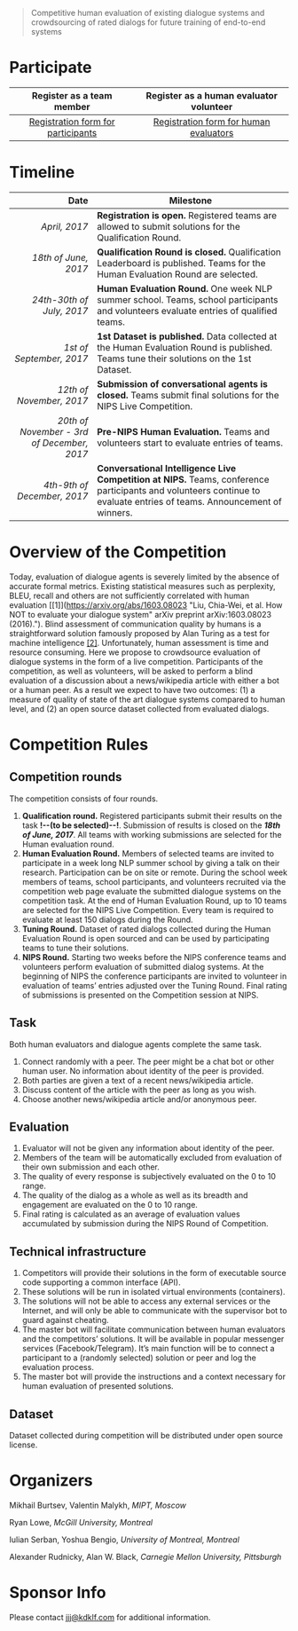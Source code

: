 > Competitive human evaluation of existing dialogue systems and crowdsourcing of rated dialogs for future training of end-to-end systems

# Participate

Register as a team member | Register as a human evaluator volunteer
:---: | :---:
[Registration form for participants](https://goo.gl/aV77lC) | [Registration form for human evaluators](https://goo.gl/PWrZ0e)


# Timeline

Date | Milestone
---: | ---
_April, 2017_ | **Registration is open.** Registered teams are allowed to submit solutions for the Qualification Round. 
_18th of June, 2017_ | **Qualification Round is closed.** Qualification Leaderboard is published. Teams for the Human Evaluation Round are selected.
_24th-30th of July, 2017_ | **Human Evaluation Round.** One week NLP summer school. Teams, school participants and volunteers evaluate entries of qualified teams.
_1st of September, 2017_ | **1st Dataset is published.** Data collected at the Human Evaluation Round is published. Teams tune their solutions on the 1st Dataset.
_12th of November, 2017_ | **Submission of conversational agents is closed.** Teams submit final solutions for the NIPS Live Competition.
_20th of November - 3rd of December, 2017_ | **Pre-NIPS Human Evaluation.** Teams and volunteers start to evaluate entries of teams.
_4th-9th of December, 2017_ | **Conversational Intelligence Live Competition at NIPS.** Teams, conference participants and volunteers continue to evaluate entries of teams. Announcement of winners. 

# Overview of the Competition

Today, evaluation of dialogue agents is severely limited by the absence of accurate formal metrics. Existing statistical measures such as perplexity, BLEU, recall and others are not sufficiently correlated with human evaluation [[1]](https://arxiv.org/abs/1603.08023 "Liu, Chia-Wei, et al. How NOT to evaluate your dialogue system" arXiv preprint arXiv:1603.08023 (2016)."). Blind assessment of communication quality by humans is a straightforward solution famously proposed by Alan Turing as a test for machine intelligence [[2]](http://www.turingarchive.org/browse.php/B/9 "Turing, Alan M. Computing machinery and intelligence. Mind 59.236 (1950): 433-460."). Unfortunately, human assessment is time and resource consuming. Here we propose to crowdsource evaluation of dialogue systems in the form of a live competition. Participants of the competition, as well as volunteers, will be asked to perform a blind evaluation of a discussion about a news/wikipedia article with either a bot or a human peer. As a result we expect to have two outcomes: (1) a measure of quality of state of the art dialogue systems compared to human level, and (2) an open source dataset collected from evaluated dialogs.

# Competition Rules

## Competition rounds

The competition consists of four rounds.

1. **Qualification round.** Registered participants submit their results on the task **!--(to be selected)--!**. Submission of results is closed on the **_18th of June, 2017_**. All teams with working submissions are selected for the Human evaluation round.
2. **Human Evaluation Round.** Members of selected teams are invited to participate in a week long NLP summer school by giving a talk on their research. Participation can be on site or remote. During the school week members of teams, school participants, and volunteers recruited via the competition web page evaluate the submitted dialogue systems on the competition task. At the end of Human Evaluation Round, up to 10 teams are selected for the NIPS Live Competition. Every team is required to evaluate at least 150 dialogs during the Round.
3. **Tuning Round.** Dataset of rated dialogs collected during the Human Evaluation Round is open sourced and can be used by participating teams to tune their solutions.
4. **NIPS Round.** Starting two weeks before the NIPS conference teams and volunteers perform evaluation of submitted dialog systems. At the beginning of NIPS the conference participants are invited to volunteer in evaluation of teams’ entries adjusted over the Tuning Round. Final rating of submissions is presented on the Competition session at NIPS.

## Task

Both human evaluators and dialogue agents complete the same task.

1. Connect randomly with a peer. The peer might be a chat bot or other human user. No information about identity of the peer is provided.
2. Both parties are given a text of a recent news/wikipedia article.
3. Discuss content of the article with the peer as long as you wish.
4. Choose another news/wikipedia article and/or anonymous peer.

## Evaluation

1. Evaluator will not be given any information about identity of the peer.
2. Members of the team will be automatically excluded from evaluation of their own submission and each other.
3. The quality of every response is subjectively evaluated on the 0 to 10 range.
4. The quality of the dialog as a whole as well as its breadth and engagement are evaluated on the 0 to 10 range.
5. Final rating is calculated as an average of evaluation values accumulated by submission during the NIPS Round of Competition.

## Technical infrastructure

1. Competitors will provide their solutions in the form of executable source code supporting a common interface (API).
2. These solutions will be run in isolated virtual environments (containers).
3. The solutions will not be able to access any external services or the Internet, and will only be able to communicate with the supervisor bot to guard against cheating.
4. The master bot will facilitate communication between human evaluators and the competitors’ solutions. It will be available in popular messenger services (Facebook/Telegram). It’s main function will be to connect a participant to a (randomly selected) solution or peer and log the evaluation process.
5. The master bot will provide the instructions and a context necessary for human evaluation of presented solutions.

## Dataset

Dataset collected during competition will be distributed under open source license.

# Organizers

Mikhail Burtsev, Valentin Malykh, _MIPT, Moscow_

Ryan Lowe, _McGill University, Montreal_

Iulian Serban, Yoshua Bengio, _University of Montreal, Montreal_

Alexander Rudnicky, Alan W. Black,  _Carnegie Mellon University, Pittsburgh_

# Sponsor Info

Please contact jjj@kdklf.com for additional information.
